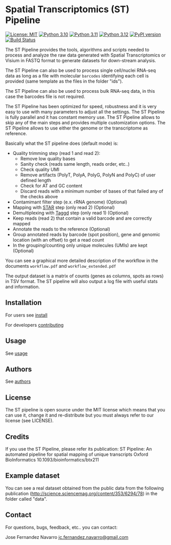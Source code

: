 # Spatial Transcriptomics (ST) Pipeline

[![License: MIT](https://img.shields.io/badge/License-MIT-yellow.svg)](https://opensource.org/licenses/MIT)
[![Python 3.10](https://img.shields.io/badge/python-3.10-blue.svg)](https://www.python.org/downloads/release/python-310/)
[![Python 3.11](https://img.shields.io/badge/python-3.11-blue.svg)](https://www.python.org/downloads/release/python-311/)
[![Python 3.12](https://img.shields.io/badge/python-3.12-blue.svg)](https://www.python.org/downloads/release/python-312/)
[![PyPI version](https://badge.fury.io/py/stpipeline.svg)](https://badge.fury.io/py/stpipeline)
[![Build Status](https://github.com/jfnavarro/st_pipeline/actions/workflows/dev.yml/badge.svg)](https://github.com/jfnavarro/st_pipeline/actions/workflows/dev)

The ST Pipeline provides the tools, algorithms and scripts needed to process and analyze the raw
data generated with Spatial Transcriptomics or Visium in FASTQ format to generate datasets for down-stream analysis.

The ST Pipeline can also be used to process single cell/nuclei RNA-seq data as long as a
file with molecular `barcodes` identifying each cell is provided (same template as the files in the folder "ids").

The ST Pipeline can also be used to process bulk RNA-seq data, in this case the barcodes file is not required.

The ST Pipeline has been optimized for speed, robustness and it is very easy to use with many parameters to adjust all the settings.
The ST Pipeline is fully parallel and it has constant memory use.
The ST Pipeline allows to skip any of the main steps and provides multiple customization options.
The ST Pipeline allows to use either the genome or the transcriptome as reference.

Basically what the ST pipeline does (default mode) is:

- Quality trimming step (read 1 and read 2):
  - Remove low quality bases
  - Sanity check (reads same length, reads order, etc..)
  - Check quality UMI
  - Remove artifacts (PolyT, PolyA, PolyG, PolyN and PolyC) of user defined length
  - Check for AT and GC content
  - Discard reads with a minimum number of bases of that failed any of the checks above
- Contamimant filter step (e.x. rRNA genome) (Optional)
- Mapping with [STAR](https://github.com/alexdobin/STAR) step (only read 2) (Optional)
- Demultiplexing with [Taggd](https://github.com/jfnavarro/taggd) step (only read 1) (Optional)
- Keep reads (read 2) that contain a valid barcode and are correctly mapped
- Annotate the reads to the reference (Optional)
- Group annotated reads by barcode (spot position), gene and genomic location (with an offset) to get a read count
- In the grouping/counting only unique molecules (UMIs) are kept (Optional)

You can see a graphical more detailed description of the workflow in the documents `workflow.pdf` and `workflow_extended.pdf`

The output dataset is a matrix of counts (genes as columns, spots as rows) in TSV format.
The ST pipeline will also output a log file with useful stats and information.

## Installation

For users see [install](docs/installation.md)

For developers [contributing](docs/contributing.md)

## Usage

See [usage](docs/usage.md)

## Authors

See [authors](AUTHORS.md)

## License

The ST pipeline is open source under the MIT license which means that you can use it,
change it and re-distribute but you must always refer to our license (see LICENSE).

## Credits

If you use the ST Pipeline, please refer its publication:
ST Pipeline: An automated pipeline for spatial mapping of unique transcripts
Oxford BioInformatics
10.1093/bioinformatics/btx211

## Example dataset

You can see a real dataset obtained from the public data from
the following publication (http://science.sciencemag.org/content/353/6294/78)
in the folder called "data".

## Contact

For questions, bugs, feedback, etc.. you can contact:

Jose Fernandez Navarro <jc.fernandez.navarro@gmail.com>
